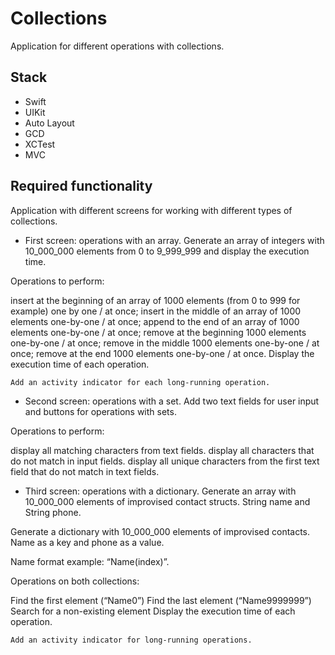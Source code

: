 # Collections

Application for different operations with collections.

## Stack

 - Swift
 - UIKit
 - Auto Layout
 - GCD
 - XCTest
 - MVC

## Required functionality

Application with different screens for working with different types of collections.

 - First screen: operations with an array.
Generate an array of integers with 10_000_000 elements from 0 to 9_999_999 and display the execution time.

Operations to perform:

insert at the beginning of an array of 1000 elements (from 0 to 999 for example) one by one / at once;
insert in the middle of an array of 1000 elements one-by-one / at once;
append to the end of an array of 1000 elements one-by-one / at once;
remove at the beginning 1000 elements one-by-one / at once;
remove in the middle 1000 elements one-by-one / at once;
remove at the end 1000 elements one-by-one / at once.
	Display the execution time of each operation.

	Add an activity indicator for each long-running operation.

 - Second screen: operations with a set.
Add two text fields for user input and buttons for operations with sets.

Operations to perform:

display all matching characters from text fields.
display all characters that do not match in input fields.
display all unique characters from the first text field that do not match in text fields.

 - Third screen: operations with a dictionary. 
Generate an array with 10_000_000 elements of improvised contact structs. String name and String phone.

Generate a dictionary with 10_000_000 elements of improvised contacts. Name as a key and phone as a value.

Name format example: “Name\(index)”.

Operations on both collections:

Find the first element (“Name0”)
Find the last element (“Name9999999”)
Search for a non-existing element
	Display the execution time of each operation.

	Add an activity indicator for long-running operations.
